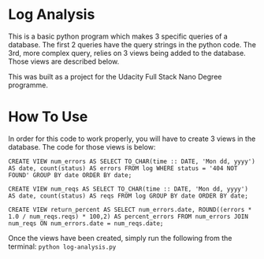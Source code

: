 # Log Analysis

This is a basic python program which makes 3 specific queries of a database. The first 2 queries have the query strings in the python code. The 3rd, more complex query, relies on 3 views being added to the database. Those views are described below.

This was built as a project for the Udacity Full Stack Nano Degree programme.

# How To Use

In order for this code to work properly, you will have to create 3 views in the database. The code for those views is below:

`CREATE VIEW num_errors AS SELECT TO_CHAR(time :: DATE, 'Mon dd, yyyy') AS date, count(status) AS errors FROM log WHERE status = '404 NOT FOUND' GROUP BY date ORDER BY date;`

`CREATE VIEW num_reqs AS SELECT TO_CHAR(time :: DATE, 'Mon dd, yyyy') AS date, count(status) AS reqs FROM log GROUP BY date ORDER BY date;`

`CREATE VIEW return_percent AS SELECT num_errors.date, ROUND((errors * 1.0 / num_reqs.reqs) * 100,2) AS percent_errors FROM num_errors JOIN num_reqs ON num_errors.date = num_reqs.date;`

Once the views have been created, simply run the following from the terminal:
`python log-analysis.py`